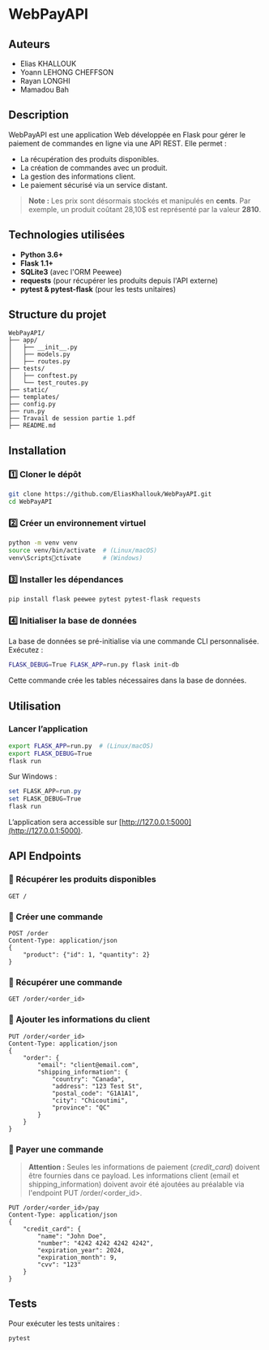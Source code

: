 
# WebPayAPI

## Auteurs
- Elias KHALLOUK
- Yoann LEHONG CHEFFSON
- Rayan LONGHI
- Mamadou Bah

## Description
WebPayAPI est une application Web développée en Flask pour gérer le paiement de commandes en ligne via une API REST. Elle permet :

- La récupération des produits disponibles.
- La création de commandes avec un produit.
- La gestion des informations client.
- Le paiement sécurisé via un service distant.

> **Note :** Les prix sont désormais stockés et manipulés en **cents**. Par exemple, un produit coûtant 28,10\$ est représenté par la valeur **2810**.

## Technologies utilisées
- **Python 3.6+**
- **Flask 1.1+**
- **SQLite3** (avec l'ORM Peewee)
- **requests** (pour récupérer les produits depuis l'API externe)
- **pytest & pytest-flask** (pour les tests unitaires)

## Structure du projet
```
WebPayAPI/
├── app/
│   ├── __init__.py
│   ├── models.py
│   ├── routes.py
├── tests/
│   ├── conftest.py
│   └── test_routes.py
├── static/
├── templates/
├── config.py
├── run.py
├── Travail de session partie 1.pdf
├── README.md
```

## Installation

### 1️⃣ Cloner le dépôt
```bash
git clone https://github.com/EliasKhallouk/WebPayAPI.git
cd WebPayAPI
```

### 2️⃣ Créer un environnement virtuel
```bash
python -m venv venv
source venv/bin/activate  # (Linux/macOS)
venv\Scriptsctivate      # (Windows)
```

### 3️⃣ Installer les dépendances
```bash
pip install flask peewee pytest pytest-flask requests
```

### 4️⃣ Initialiser la base de données
La base de données se pré-initialise via une commande CLI personnalisée.  
Exécutez :
```bash
FLASK_DEBUG=True FLASK_APP=run.py flask init-db
```
Cette commande crée les tables nécessaires dans la base de données.

## Utilisation

### Lancer l’application
```bash
export FLASK_APP=run.py  # (Linux/macOS)
export FLASK_DEBUG=True
flask run
```
Sur Windows :
```powershell
set FLASK_APP=run.py
set FLASK_DEBUG=True
flask run
```
L’application sera accessible sur [http://127.0.0.1:5000](http://127.0.0.1:5000).

## API Endpoints

### 🔹 Récupérer les produits disponibles
```http
GET /
```

### 🔹 Créer une commande
```http
POST /order
Content-Type: application/json
{
    "product": {"id": 1, "quantity": 2}
}
```

### 🔹 Récupérer une commande
```http
GET /order/<order_id>
```

### 🔹 Ajouter les informations du client
```http
PUT /order/<order_id>
Content-Type: application/json
{
    "order": {
        "email": "client@email.com",
        "shipping_information": {
            "country": "Canada",
            "address": "123 Test St",
            "postal_code": "G1A1A1",
            "city": "Chicoutimi",
            "province": "QC"
        }
    }
}
```

### 🔹 Payer une commande
> **Attention :** Seules les informations de paiement (*credit_card*) doivent être fournies dans ce payload. Les informations client (email et shipping_information) doivent avoir été ajoutées au préalable via l'endpoint PUT /order/<order_id>.

```http
PUT /order/<order_id>/pay
Content-Type: application/json
{
    "credit_card": {
        "name": "John Doe",
        "number": "4242 4242 4242 4242",
        "expiration_year": 2024,
        "expiration_month": 9,
        "cvv": "123"
    }
}
```

## Tests
Pour exécuter les tests unitaires :
```bash
pytest
```
